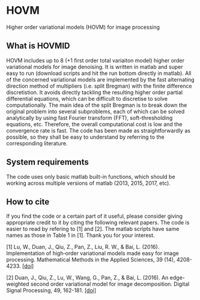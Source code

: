 # HOVM
Higher order variational models (HOVM) for image processing

## What is HOVMID
HOVM includes up to 8 (+1 first order total variaiton model) higher order variational models for image denoising. It is written in matlab and super easy to run (download scripts and hit the run bottom directly in matlab). All of the concerned variational models are implemented by the fast alternating direction method of multipliers (i.e. split Bregman) with the finite difference discretistion. It avoids directly tackling the resulting higher order partial differential equations, which can be difficult to discretise to solve computationally. The main idea of the split Bregman is to break down the original problem into several subproblems, each of which can be solved analytically by using fast Fourier transform (FFT), soft-thresholding equations, etc. Therefore, the overall computational cost is low and the convergence rate is fast. The code has been made as straightforwardly as possible, so they shall be easy to understand by referring to the corresponding literature.


## System requirements

The code uses only basic matlab built-in functions, which should be working across multiple versions of matlab (2013, 2015, 2017, etc).


## How to cite
If you find the code or a certain part of it useful, please consider giving appropriate credit to it by citing the following relevant papers. The code is easier to read by refering to [1] and [2]. The matlab scripts have same names as those in Table 1 in [1]. Thank you for your interest.

[1] Lu, W., Duan, J., Qiu, Z., Pan, Z., Liu, R. W., & Bai, L. (2016). Implementation of high‐order variational models made easy for image processing. Mathematical Methods in the Applied Sciences, 39 (14), 4208-4233. [[doi]](https://doi.org/10.1002/mma.3858)

[2] Duan, J., Qiu, Z., Lu, W., Wang, G., Pan, Z., & Bai, L. (2016). An edge-weighted second order variational model for image decomposition. Digital Signal Processing, 49, 162-181. [[doi]](https://doi.org/10.1016/j.dsp.2015.10.010)
